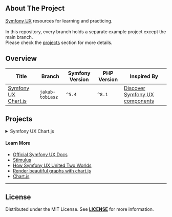 ## About The Project
[Symfony UX][topic] resources for learning and practicing.
</br>  
In this repository, every branch holds a separate example project except the main branch.  
Please check the [projects](#projects) section for more details.


## Overview
| Title                                | Branch          | Symfony Version | PHP Version | Inspired By                                                 |
|--------------------------------------|-----------------|-----------------|-------------|-------------------------------------------------------------|
| [Symfony UX Chart.js][jakub-tobiasz] | `jakub-tobiasz` | `^5.4`          | `^8.1`      | [Discover Symfony UX components][jakub-tobiasz-url-tooltip] |


## Projects
<details><summary>Symfony UX Chart.js</summary>  

<p>  


<img 
src="https://user-images.githubusercontent.com/5810350/218063260-f11af1b3-7928-4ef5-832b-153befb8c1cb.png" 
alt="Symfony UX Chart" 
height="300" 
/>

**Project Description:** Discover Symfony UX components and enhance your front-end using Symfony UX Chart.js  
**Project Link:** https://github.com/habibun/symfony-ux/tree/jakub-tobiasz  
**Inspired By:** [Discover Symfony UX components and enhance your front-end][jakub-tobiasz-url]  
<br/>

#### Installation
```bash
git clone git@github.com:habibun/symfony-ux.git
cd symfony-ux
git checkout jakub-tobiasz
git pull origin jakub-tobiasz
symfony composer install
symfony server:start
```

</p>
</details>


#### Learn More
- [Official Symfony UX Docs](https://ux.symfony.com/)
- [Stimulus](https://stimulus.hotwired.dev/)
- [How Symfony UX United Two Worlds](https://blog.alphpaca.io/how-symfony-ux-united-two-worlds-21a89fc04410)
- [Render beautiful graphs with chart.js](https://ux.symfony.com/chartjs)
- [Chart.js](https://www.chartjs.org/)

---
## License
Distributed under the MIT License. See **[LICENSE][license]** for more information.


[//]: # (Links)
[topic]: https://ux.symfony.com/
[license]: https://github.com/habibun/symfony-ux/blob/main/LICENSE

[//]: # (Symfony UX Chart.js)
[jakub-tobiasz]: https://github.com/habibun/react/tree/jakub-tobiasz
[jakub-tobiasz-url]: https://blog.alphpaca.io/discover-symfony-ux-components-and-enhance-your-front-end-ffff3a7c0177
[jakub-tobiasz-url-tooltip]: https://blog.alphpaca.io/discover-symfony-ux-components-and-enhance-your-front-end-ffff3a7c0177 "Discover Symfony UX components and enhance your front-end"

